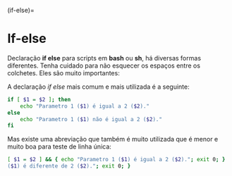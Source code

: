 (if-else)=
        
# If-else

Declaração **if else** para scripts em **bash** ou **sh**, há diversas formas diferentes. Tenha cuidado para não esquecer os espaços entre os colchetes. Eles são muito importantes:

A declaração *if else* mais comum e mais utilizada é a seguinte:

```bash
if [ $1 = $2 ]; then
    echo "Parametro 1 ($1) é igual a 2 ($2)."
else
    echo "Parametro 1 ($1) não é igual a 2 ($2)."
fi
```

Mas existe uma abreviação que também é muito utilizada que é menor e muito boa para teste de linha única:

```bash
[ $1 = $2 ] && { echo "Parametro 1 ($1) é igual a 2 ($2)."; exit 0; } || { echo "Parametro 1
($1) é diferente de 2 ($2)."; exit 0; }
```



